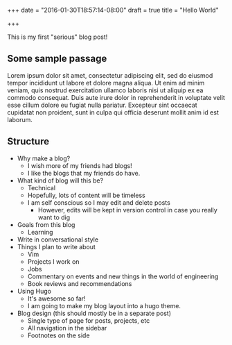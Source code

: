 +++
date = "2016-01-30T18:57:14-08:00"
draft = true
title = "Hello World"

+++

This is my first "serious" blog post!

## Some sample passage

Lorem ipsum dolor sit amet, consectetur adipiscing elit, sed do eiusmod tempor
incididunt ut labore et dolore magna aliqua. Ut enim ad minim veniam, quis
nostrud exercitation ullamco laboris nisi ut aliquip ex ea commodo consequat.
Duis aute irure dolor in reprehenderit in voluptate velit esse cillum dolore eu
fugiat nulla pariatur. Excepteur sint occaecat cupidatat non proident, sunt in
culpa qui officia deserunt mollit anim id est laborum.

## Structure

* Why make a blog?
  * I wish more of my friends had blogs!
  * I like the blogs that my friends do have.
* What kind of blog will this be?
  * Technical
  * Hopefully, lots of content will be timeless
  * I am self conscious so I may edit and delete posts
    * However, edits will be kept in version control in case you really want to dig
* Goals from this blog
  * Learning
* Write in conversational style
* Things I plan to write about
  * Vim
  * Projects I work on
  * Jobs
  * Commentary on events and new things in the world of engineering
  * Book reviews and recommendations
* Using Hugo
  * It's awesome so far!
  * I am going to make my blog layout into a hugo theme.
* Blog design (this should mostly be in a separate post)
  * Single type of page for posts, projects, etc
  * All navigation in the sidebar
  * Footnotes on the side
